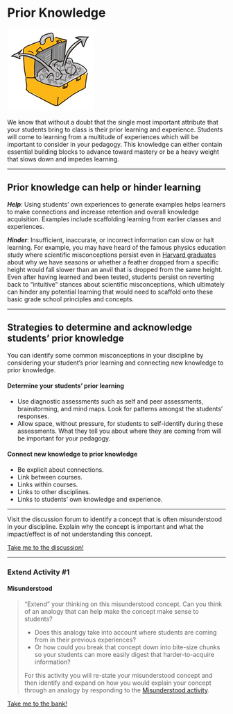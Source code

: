 # Prior Knowledge

![Suitcase](images/teacher-for-learning-prior-knowledge-suitcase.png)

We know that without a doubt that the single most important attribute that your students bring to class is their prior learning and experience. Students will come to learning from a multitude of experiences which will be important to consider in your pedagogy. This knowledge can either contain essential building blocks to advance toward mastery or be a heavy weight that slows down and impedes learning.

* * *

## Prior knowledge can help or hinder learning

**_Help_**: Using students’ own experiences to generate examples helps learners to make connections and increase retention and overall knowledge acquisition. Examples include scaffolding learning from earlier classes and experiences.

**_Hinder_**: Insufficient, inaccurate, or incorrect information can slow or halt learning. For example, you may have heard of the famous physics education study where scientific misconceptions persist even in [Harvard graduates](https://www.learner.org/series/a-private-universe/1-a-private-universe/) about why we have seasons or whether a feather dropped from a specific height would fall slower than an anvil that is dropped from the same height. Even after having learned and been tested, students persist on reverting back to “intuitive” stances about scientific misconceptions, which ultimately can hinder any potential learning that would need to scaffold onto these basic grade school principles and concepts.

* * *

## Strategies to determine and acknowledge students’ prior knowledge

You can identify some common misconceptions in your discipline by considering your student’s prior learning and connecting new knowledge to prior knowledge.

#### Determine your students’ prior learning

*   Use diagnostic assessments such as self and peer assessments, brainstorming, and mind maps. Look for patterns amongst the students’ responses.
*   Allow space, without pressure, for students to self-identify during these assessments. What they tell you about where they are coming from will be important for your pedagogy.

#### Connect new knowledge to prior knowledge

*   Be explicit about connections.
*   Link between courses.
*   Links within courses.
*   Links to other disciplines.
*   Links to students’ own knowledge and experience.

* * *
Visit the discussion forum to identify a concept that is often misunderstood in your discipline. Explain why the concept is important and what the impact/effect is of not understanding this concept.

[Take me to the discussion!](https://elearn.waikato.ac.nz/mod/forum/view.php?id=1626662 ":class=button")

* * *

### Extend Activity #1
#### Misunderstood
> “Extend” your thinking on this misunderstood concept. Can you think of an analogy that can help make the concept make sense to students?
>
> - Does this analogy take into account where students are coming from in their previous experiences?
> - Or how could you break that concept down into bite-size chunks so your students can more easily digest that harder-to-acquire information?
>
> For this activity you will re-state your misunderstood concept and then identify and expand on how you would explain your concept through an analogy by responding to the [Misunderstood activity](https://elearn.waikato.ac.nz/mod/forum/view.php?id=1593750).

[Take me to the bank!](https://elearn.waikato.ac.nz/mod/forum/view.php?id=1593750 ":class=button")
